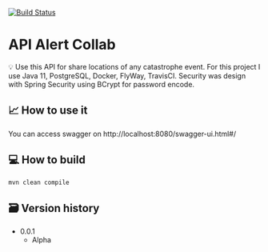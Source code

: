 [![Build Status](https://travis-ci.org/ramoncunha/alertcollab.svg?branch=master)](https://travis-ci.org/ramoncunha/alertcollab.svg?branch=master)

# API Alert Collab
💡 Use this API for share locations of any catastrophe event.
For this project I use Java 11, PostgreSQL, Docker, FlyWay, TravisCI.
Security was design with Spring Security using BCrypt for password encode.

## 📈 How to use it
You can access swagger on http://localhost:8080/swagger-ui.html#/

## 💻 How to build
```sh
mvn clean compile
```

## 🗃 Version history
* 0.0.1
    * Alpha